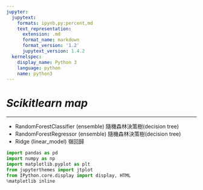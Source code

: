 ```yaml
---
jupyter:
  jupytext:
    formats: ipynb,py:percent,md
    text_representation:
      extension: .md
      format_name: markdown
      format_version: '1.2'
      jupytext_version: 1.4.2
  kernelspec:
    display_name: Python 3
    language: python
    name: python3
---
```


# ${Scikitlearn\;map}$
---
* RandomForestClassifier (ensemble) 隨機森林決策樹(decision tree)
* RandomForestRegressor (ensemble)  隨機森林決策樹(decision tree)
* Ridge (linear_model) 嶺回歸


```python
import pandas as pd
import numpy as np
import matplotlib.pyplot as plt
from jupyterthemes import jtplot
from IPython.core.display import display, HTML
%matplotlib inline
```

